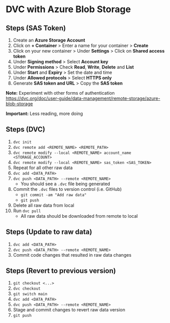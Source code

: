# DVC with Azure Blob Storage

## Steps (SAS Token)

1. Create an **Azure Storage Account**
2. Click on **+ Container** > Enter a name for your container > **Create**
3. Click on your new container > Under **Settings** > Click on **Shared access token**
4. Under **Signing method** > Select **Account key**
5. Under **Permissions** > Check **Read**, **Write**, **Delete** and **List**
6. Under **Start** and **Expiry** > Set the date and time
7. Under **Allowed protocols** > Select **HTTPS only**
8. Generate **SAS token and URL** > Copy the **SAS token**

**Note:** Experiment with other forms of authentication https://dvc.org/doc/user-guide/data-management/remote-storage/azure-blob-storage

**Important:** Less reading, more doing

## Steps (DVC)

1. `dvc init`
2. `dvc remote add <REMOTE_NAME> <REMOTE_PATH>`
3. `dvc remote modify --local <REMOTE_NAME> account_name <STORAGE_ACCOUNT>`
4. `dvc remote modify --local <REMOTE_NAME> sas_token <SAS_TOKEN>`
5. Repeat for all other raw data
6. `dvc add <DATA_PATH>`
7. `dvc push <DATA_PATH> --remote <REMOTE_NAME>`
   - You should see a `.dvc` file being generated
8. Commit the `.dvc` files to version control (i.e. GitHub)
   - `git commit -am "Add raw data"`
   - `git push`
9. Delete all raw data from local
10. Run `dvc pull`
    - All raw data should be downloaded from remote to local

## Steps (Update to raw data)

1. `dvc add <DATA_PATH>`
2. `dvc push <DATA_PATH> --remote <REMOTE_NAME>`
3. Commit code changes that resulted in raw data changes

## Steps (Revert to previous version)

1. `git checkout <...>`
2. `dvc checkout`
3. `git switch main`
4. `dvc add <DATA_PATH>`
5. `dvc push <DATA_PATH> --remote <REMOTE_NAME>`
6. Stage and commit changes to revert raw data version
7. `git push`
